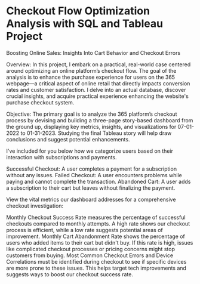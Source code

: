 # Checkout Flow Optimization Analysis with SQL and Tableau Project
Boosting Online Sales: Insights Into Cart Behavior and Checkout Errors

Overview: In this project, I embark on a practical, real-world case centered around optimizing an online platform’s checkout flow. The goal of the analysis is to enhance the purchase experience for users on the 365 webpage—a critical aspect of online retail that directly impacts conversion rates and customer satisfaction. I delve into an actual database, discover crucial insights, and acquire practical experience enhancing the website's purchase checkout system.

Objective: The primary goal is to analyze the 365 platform’s checkout process by devising and building a three-page story-based dashboard from the ground up, displaying key metrics, insights, and visualizations for 07-01-2022 to 01-31-2023. Studying the final Tableau story will help draw conclusions and suggest potential enhancements.

I've included for you below how we categorize users based on their interaction with subscriptions and payments.

Successful Checkout: A user completes a payment for a subscription without any issues.
Failed Checkout: A user encounters problems while paying and cannot complete the transaction.
Abandoned Cart: A user adds a subscription to their cart but leaves without finalizing the payment.


View the vital metrics our dashboard addresses for a comprehensive checkout investigation:

Monthly Checkout Success Rate measures the percentage of successful checkouts compared to monthly attempts. A high rate shows our checkout process is efficient, while a low rate suggests potential areas of improvement.
Monthly Cart Abandonment Rate shows the percentage of users who added items to their cart but didn't buy. If this rate is high, issues like complicated checkout processes or pricing concerns might stop customers from buying.
Most Common Checkout Errors and Device Correlations must be identified during checkout to see if specific devices are more prone to these issues. This helps target tech improvements and suggests ways to boost our checkout success rate.
